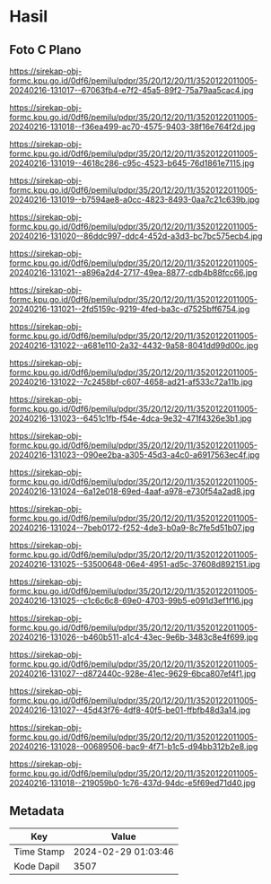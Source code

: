 # Hasil

## Foto C Plano

https://sirekap-obj-formc.kpu.go.id/0df6/pemilu/pdpr/35/20/12/20/11/3520122011005-20240216-131017--67063fb4-e7f2-45a5-89f2-75a79aa5cac4.jpg

https://sirekap-obj-formc.kpu.go.id/0df6/pemilu/pdpr/35/20/12/20/11/3520122011005-20240216-131018--f36ea499-ac70-4575-9403-38f16e764f2d.jpg

https://sirekap-obj-formc.kpu.go.id/0df6/pemilu/pdpr/35/20/12/20/11/3520122011005-20240216-131019--4618c286-c95c-4523-b645-76d1861e7115.jpg

https://sirekap-obj-formc.kpu.go.id/0df6/pemilu/pdpr/35/20/12/20/11/3520122011005-20240216-131019--b7594ae8-a0cc-4823-8493-0aa7c21c639b.jpg

https://sirekap-obj-formc.kpu.go.id/0df6/pemilu/pdpr/35/20/12/20/11/3520122011005-20240216-131020--86ddc997-ddc4-452d-a3d3-bc7bc575ecb4.jpg

https://sirekap-obj-formc.kpu.go.id/0df6/pemilu/pdpr/35/20/12/20/11/3520122011005-20240216-131021--a896a2d4-2717-49ea-8877-cdb4b88fcc66.jpg

https://sirekap-obj-formc.kpu.go.id/0df6/pemilu/pdpr/35/20/12/20/11/3520122011005-20240216-131021--2fd5159c-9219-4fed-ba3c-d7525bff6754.jpg

https://sirekap-obj-formc.kpu.go.id/0df6/pemilu/pdpr/35/20/12/20/11/3520122011005-20240216-131022--a681e110-2a32-4432-9a58-8041dd99d00c.jpg

https://sirekap-obj-formc.kpu.go.id/0df6/pemilu/pdpr/35/20/12/20/11/3520122011005-20240216-131022--7c2458bf-c607-4658-ad21-af533c72a11b.jpg

https://sirekap-obj-formc.kpu.go.id/0df6/pemilu/pdpr/35/20/12/20/11/3520122011005-20240216-131023--6451c1fb-f54e-4dca-9e32-471f4326e3b1.jpg

https://sirekap-obj-formc.kpu.go.id/0df6/pemilu/pdpr/35/20/12/20/11/3520122011005-20240216-131023--090ee2ba-a305-45d3-a4c0-a6917563ec4f.jpg

https://sirekap-obj-formc.kpu.go.id/0df6/pemilu/pdpr/35/20/12/20/11/3520122011005-20240216-131024--6a12e018-69ed-4aaf-a978-e730f54a2ad8.jpg

https://sirekap-obj-formc.kpu.go.id/0df6/pemilu/pdpr/35/20/12/20/11/3520122011005-20240216-131024--7beb0172-f252-4de3-b0a9-8c7fe5d51b07.jpg

https://sirekap-obj-formc.kpu.go.id/0df6/pemilu/pdpr/35/20/12/20/11/3520122011005-20240216-131025--53500648-06e4-4951-ad5c-37608d892151.jpg

https://sirekap-obj-formc.kpu.go.id/0df6/pemilu/pdpr/35/20/12/20/11/3520122011005-20240216-131025--c1c6c6c8-69e0-4703-99b5-e091d3ef1f16.jpg

https://sirekap-obj-formc.kpu.go.id/0df6/pemilu/pdpr/35/20/12/20/11/3520122011005-20240216-131026--b460b511-a1c4-43ec-9e6b-3483c8e4f699.jpg

https://sirekap-obj-formc.kpu.go.id/0df6/pemilu/pdpr/35/20/12/20/11/3520122011005-20240216-131027--d872440c-928e-41ec-9629-6bca807ef4f1.jpg

https://sirekap-obj-formc.kpu.go.id/0df6/pemilu/pdpr/35/20/12/20/11/3520122011005-20240216-131027--45d43f76-4df8-40f5-be01-ffbfb48d3a14.jpg

https://sirekap-obj-formc.kpu.go.id/0df6/pemilu/pdpr/35/20/12/20/11/3520122011005-20240216-131028--00689506-bac9-4f71-b1c5-d94bb312b2e8.jpg

https://sirekap-obj-formc.kpu.go.id/0df6/pemilu/pdpr/35/20/12/20/11/3520122011005-20240216-131018--219059b0-1c76-437d-94dc-e5f69ed71d40.jpg


## Metadata

| Key        | Value               |
| ---------- | ------------------- |
| Time Stamp | 2024-02-29 01:03:46 |
| Kode Dapil | 3507                |



